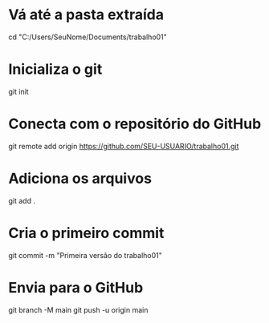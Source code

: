 # Vá até a pasta extraída
cd "C:/Users/SeuNome/Documents/trabalho01"

# Inicializa o git
git init

# Conecta com o repositório do GitHub
git remote add origin https://github.com/SEU-USUARIO/trabalho01.git

# Adiciona os arquivos
git add .

# Cria o primeiro commit
git commit -m "Primeira versão do trabalho01"

# Envia para o GitHub
git branch -M main
git push -u origin main
